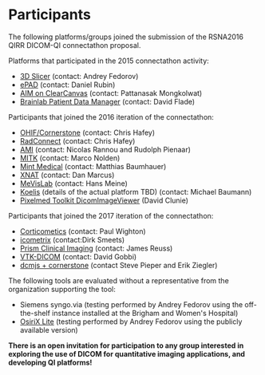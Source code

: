 Participants
============

The following platforms/groups joined the submission of the RSNA2016 QIRR DICOM-QI connectathon proposal.

Platforms that participated in the 2015 connectathon activity:

* [3D Slicer](http://slicer.org) \(contact: Andrey Fedorov\)
* [ePAD](https://epad.stanford.edu/) \(contact: Daniel Rubin\)
* [AIM on ClearCanvas](http://www.ict.mahidol.ac.th/research/Imaging-Informatics/index) \(contact: Pattanasak Mongkolwat\)
* [Brainlab Patient Data Manager](https://www.brainlab.com) \(contact: David Flade\)

Participants that joined the 2016 iteration of the connectathon:

* [OHIF/Cornerstone](https://github.com/OHIF) \(contact: Chris Hafey\)
* [RadConnect](https://www.radconnect.com/wp/) \(contact: Chris Hafey\)
* [AMI](https://github.com/FNNDSC/ami) \(contact: Nicolas Rannou and Rudolph Pienaar\)
* [MITK](http://mitk.org) \(contact: Marco Nolden\)
* [Mint Medical](https://mint-medical.com/products-solutions/) \(contact: Matthias Baumhauer\)
* [XNAT](https://www.xnat.org/) \(contact: Dan Marcus\)
* [MeVisLab](http://www.mevislab.de/) \(contact: Hans Meine\)
* [Koelis](http://koelis.com) \(details of the actual platform TBD\) \(contact: Michael Baumann\)
* [Pixelmed Toolkit DicomImageViewer](http://www.pixelmed.com/dicomtoolkit.html) \(David Clunie\)

Participants that joined the 2017 iteration of the connectathon:

* [Corticometics](http://www.corticometrics.com/) \(contact: Paul Wighton\)
* [icometrix](https://icometrix.com/) \(contact:Dirk Smeets\)
* [Prism Clinical Imaging](http://www.prismclinical.com/) \(contact: James Reuss\)
* [VTK-DICOM](https://www.gitbook.com/results/pm/vtk-dicom.md) \(contact: David Gobbi\)
* [dcmjs + cornerstone](https://github.com/pieper/dcmjs) \(contact Steve Pieper and Erik Ziegler\)

The following tools are evaluated without a representative from the organization supporting the tool:

* Siemens syngo.via \(testing performed by Andrey Fedorov using the off-the-shelf instance installed at the Brigham and Women's Hospital\)
* [OsiriX Lite](http://www.osirix-viewer.com/ContributionOsiriX.html) \(testing performed by Andrey Fedorov using the publicly available version\)

**There is an open invitation for participation to any group interested in exploring the use of DICOM for quantitative imaging applications, and developing QI platforms!**
